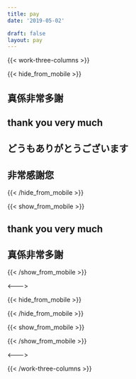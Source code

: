 ```yaml
---
title: pay
date: '2019-05-02'

draft: false
layout: pay
---
```


{{< work-three-columns >}}

{{< hide_from_mobile >}}

  ## 真係非常多謝

  ## thank you very much

  ## どうもありがとうございます

  ## 非常感謝您

{{< /hide_from_mobile >}}

{{< show_from_mobile >}}

  ## thank you very much
  ## 真係非常多謝

{{< /show_from_mobile >}}

<--->

{{< hide_from_mobile >}}

  <div class="qr-img" style="background-image: url('./paycode.jpg'); "></div>

{{< /hide_from_mobile >}}

{{< show_from_mobile >}}

  <div id="payme-button" class="qr-img" style="background-image: url('./paycode.jpg'); "></div>

  <script>
    document.querySelector('#payme-button').addEventListener('click', (event)   => {
      window.location = "https://payme.hsbc/louiscklaw"
    });
  </script>

{{< /show_from_mobile >}}


<--->

<div class="qr-img" style="background-image: url('./alipay.jpg'); "></div>

{{< /work-three-columns >}}
